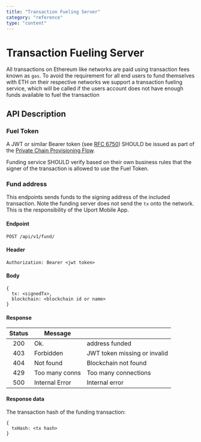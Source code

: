 ```yaml
---
title: "Transaction Fueling Server"
category: "reference"
type: "content"
---
```


# Transaction Fueling Server

All transactions on Ethereum like networks are paid using transaction fees known as `gas`. To avoid the requirement for all end users to fund themselves with ETH on their respective networks we support a transaction fueling service, which will be called if the users account does not have enough funds available to fuel the transaction

## API Description

### Fuel Token

A JWT or similar Bearer token (see [RFC 6750](https://tools.ietf.org/html/rfc6750)) SHOULD be issued as part of the [Private Chain Provisioning Flow](/flows/privatechain.md).

Funding service SHOULD verify based on their own business rules that the signer of the transaction is allowed to use the Fuel Token.

### Fund address

This endpoints sends funds to the signing address of the included transaction. Note the funding server does not send the `tx` onto the network. This is the responsibility of the Uport Mobile App.

#### Endpoint

`POST /api/v1/fund/`

#### Header

```
Authorization: Bearer <jwt token>
```

#### Body

```
{
  tx: <signedTx>,
  blockchain: <blockchain id or name>
}
```

#### Response

| Status |     Message    |                               |
|:------:|----------------|-------------------------------|
| 200    | Ok.            | address funded                |
| 403    | Forbidden      | JWT token missing or invalid  |
| 404    | Not found      | Blockchain not found          |
| 429    | Too many conns | Too many connections          |
| 500    | Internal Error | Internal error                |

#### Response data

The transaction hash of the funding transaction:

```
{
  txHash: <tx hash>
}
```
